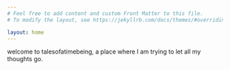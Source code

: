 ```yaml
---
# Feel free to add content and custom Front Matter to this file.
# To modify the layout, see https://jekyllrb.com/docs/themes/#overriding-theme-defaults

layout: home
---
```


welcome to talesofatimebeing, a place where I am trying to let all my thoughts go.